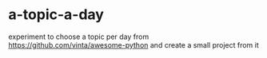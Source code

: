 # a-topic-a-day
experiment to choose a topic per day from https://github.com/vinta/awesome-python and create a small project from it
